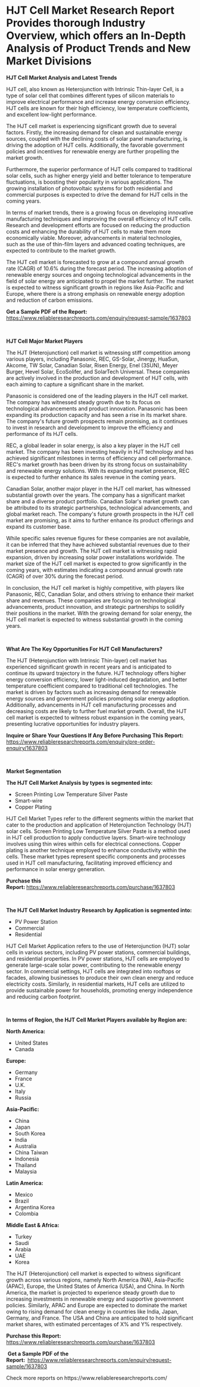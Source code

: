 <p><h1>HJT Cell Market Research Report Provides thorough Industry Overview, which offers an In-Depth Analysis of Product Trends and New Market Divisions</h1></p><p><strong>HJT Cell Market Analysis and Latest Trends</strong></p>
<p><p>HJT cell, also known as Heterojunction with Intrinsic Thin-layer Cell, is a type of solar cell that combines different types of silicon materials to improve electrical performance and increase energy conversion efficiency. HJT cells are known for their high efficiency, low temperature coefficients, and excellent low-light performance.</p><p>The HJT cell market is experiencing significant growth due to several factors. Firstly, the increasing demand for clean and sustainable energy sources, coupled with the declining costs of solar panel manufacturing, is driving the adoption of HJT cells. Additionally, the favorable government policies and incentives for renewable energy are further propelling the market growth.</p><p>Furthermore, the superior performance of HJT cells compared to traditional solar cells, such as higher energy yield and better tolerance to temperature fluctuations, is boosting their popularity in various applications. The growing installation of photovoltaic systems for both residential and commercial purposes is expected to drive the demand for HJT cells in the coming years.</p><p>In terms of market trends, there is a growing focus on developing innovative manufacturing techniques and improving the overall efficiency of HJT cells. Research and development efforts are focused on reducing the production costs and enhancing the durability of HJT cells to make them more economically viable. Moreover, advancements in material technologies, such as the use of thin-film layers and advanced coating techniques, are expected to contribute to the market growth.</p><p>The HJT cell market is forecasted to grow at a compound annual growth rate (CAGR) of 10.6% during the forecast period. The increasing adoption of renewable energy sources and ongoing technological advancements in the field of solar energy are anticipated to propel the market further. The market is expected to witness significant growth in regions like Asia-Pacific and Europe, where there is a strong emphasis on renewable energy adoption and reduction of carbon emissions.</p></p>
<p><strong>Get a Sample PDF of the Report:&nbsp;</strong> <a href="https://www.reliableresearchreports.com/enquiry/request-sample/1637803">https://www.reliableresearchreports.com/enquiry/request-sample/1637803</a></p>
<p>&nbsp;</p>
<p><strong>HJT Cell Major Market Players</strong></p>
<p><p>The HJT (Heterojunction) cell market is witnessing stiff competition among various players, including Panasonic, REC, GS-Solar, Jinergy, HuaSun, Akcome, TW Solar, Canadian Solar, Risen Energy, Enel (3SUN), Meyer Burger, Hevel Solar, EcoSolifer, and SolarTech Universal. These companies are actively involved in the production and development of HJT cells, with each aiming to capture a significant share in the market.</p><p>Panasonic is considered one of the leading players in the HJT cell market. The company has witnessed steady growth due to its focus on technological advancements and product innovation. Panasonic has been expanding its production capacity and has seen a rise in its market share. The company's future growth prospects remain promising, as it continues to invest in research and development to improve the efficiency and performance of its HJT cells.</p><p>REC, a global leader in solar energy, is also a key player in the HJT cell market. The company has been investing heavily in HJT technology and has achieved significant milestones in terms of efficiency and cell performance. REC's market growth has been driven by its strong focus on sustainability and renewable energy solutions. With its expanding market presence, REC is expected to further enhance its sales revenue in the coming years.</p><p>Canadian Solar, another major player in the HJT cell market, has witnessed substantial growth over the years. The company has a significant market share and a diverse product portfolio. Canadian Solar's market growth can be attributed to its strategic partnerships, technological advancements, and global market reach. The company's future growth prospects in the HJT cell market are promising, as it aims to further enhance its product offerings and expand its customer base.</p><p>While specific sales revenue figures for these companies are not available, it can be inferred that they have achieved substantial revenues due to their market presence and growth. The HJT cell market is witnessing rapid expansion, driven by increasing solar power installations worldwide. The market size of the HJT cell market is expected to grow significantly in the coming years, with estimates indicating a compound annual growth rate (CAGR) of over 30% during the forecast period.</p><p>In conclusion, the HJT cell market is highly competitive, with players like Panasonic, REC, Canadian Solar, and others striving to enhance their market share and revenues. These companies are focusing on technological advancements, product innovation, and strategic partnerships to solidify their positions in the market. With the growing demand for solar energy, the HJT cell market is expected to witness substantial growth in the coming years.</p></p>
<p>&nbsp;</p>
<p><strong>What Are The Key Opportunities For HJT Cell Manufacturers?</strong></p>
<p><p>The HJT (Heterojunction with Intrinsic Thin-layer) cell market has experienced significant growth in recent years and is anticipated to continue its upward trajectory in the future. HJT technology offers higher energy conversion efficiency, lower light-induced degradation, and better temperature coefficient compared to traditional cell technologies. The market is driven by factors such as increasing demand for renewable energy sources and government policies promoting solar energy adoption. Additionally, advancements in HJT cell manufacturing processes and decreasing costs are likely to further fuel market growth. Overall, the HJT cell market is expected to witness robust expansion in the coming years, presenting lucrative opportunities for industry players.</p></p>
<p><strong>Inquire or Share Your Questions If Any Before Purchasing This Report:</strong> <a href="https://www.reliableresearchreports.com/enquiry/pre-order-enquiry/1637803">https://www.reliableresearchreports.com/enquiry/pre-order-enquiry/1637803</a></p>
<p>&nbsp;</p>
<p><strong>Market Segmentation</strong></p>
<p><strong>The HJT Cell Market Analysis by types is segmented into:</strong></p>
<p><ul><li>Screen Printing Low Temperature Silver Paste</li><li>Smart-wire</li><li>Copper Plating</li></ul></p>
<p><p>HJT Cell Market Types refer to the different segments within the market that cater to the production and application of Heterojunction Technology (HJT) solar cells. Screen Printing Low Temperature Silver Paste is a method used in HJT cell production to apply conductive layers. Smart-wire technology involves using thin wires within cells for electrical connections. Copper plating is another technique employed to enhance conductivity within the cells. These market types represent specific components and processes used in HJT cell manufacturing, facilitating improved efficiency and performance in solar energy generation.</p></p>
<p><strong>Purchase this Report:&nbsp;</strong><a href="https://www.reliableresearchreports.com/purchase/1637803">https://www.reliableresearchreports.com/purchase/1637803</a></p>
<p>&nbsp;</p>
<p><strong>The HJT Cell Market Industry Research by Application is segmented into:</strong></p>
<p><ul><li>PV Power Station</li><li>Commercial</li><li>Residential</li></ul></p>
<p><p>HJT Cell Market Application refers to the use of Heterojunction (HJT) solar cells in various sectors, including PV power stations, commercial buildings, and residential properties. In PV power stations, HJT cells are employed to generate large-scale solar power, contributing to the renewable energy sector. In commercial settings, HJT cells are integrated into rooftops or facades, allowing businesses to produce their own clean energy and reduce electricity costs. Similarly, in residential markets, HJT cells are utilized to provide sustainable power for households, promoting energy independence and reducing carbon footprint.</p></p>
<p>&nbsp;</p>
<p><strong>In terms of Region, the HJT Cell Market Players available by Region are:</strong></p>
<p>
    <p> <strong> North America: </strong>
        <ul>
            <li>United States</li>
            <li>Canada</li>
        </ul>
        </p> 
    <p> <strong> Europe: </strong>
        <ul>
            <li>Germany</li>
            <li>France</li>
            <li>U.K.</li>
            <li>Italy</li>
            <li>Russia</li>
        </ul>
        </p> 
    <p> <strong> Asia-Pacific: </strong>
        <ul>
            <li>China</li>
            <li>Japan</li>
            <li>South Korea</li>
            <li>India</li>
            <li>Australia</li>
            <li>China Taiwan</li>
            <li>Indonesia</li>
            <li>Thailand</li>
            <li>Malaysia</li>
        </ul>
        </p> 
    <p> <strong> Latin America: </strong>
        <ul>
            <li>Mexico</li>
            <li>Brazil</li>
            <li>Argentina Korea</li>
            <li>Colombia</li>
        </ul>
        </p> 
    <p> <strong> Middle East & Africa: </strong>
        <ul>
            <li>Turkey</li>
            <li>Saudi</li>
            <li>Arabia</li>
            <li>UAE</li>
            <li>Korea</li>
        </ul>
    </p>
    </p>
<p><p>The HJT (Heterojunction) cell market is expected to witness significant growth across various regions, namely North America (NA), Asia-Pacific (APAC), Europe, the United States of America (USA), and China. In North America, the market is projected to experience steady growth due to increasing investments in renewable energy and supportive government policies. Similarly, APAC and Europe are expected to dominate the market owing to rising demand for clean energy in countries like India, Japan, Germany, and France. The USA and China are anticipated to hold significant market shares, with estimated percentages of X% and Y% respectively.</p></p>
<p><strong>Purchase this Report: </strong><a href="https://www.reliableresearchreports.com/purchase/1637803">https://www.reliableresearchreports.com/purchase/1637803</a></p>
<p>&nbsp;<strong>Get a Sample PDF of the Report:&nbsp;&nbsp;</strong><a href="https://www.reliableresearchreports.com/enquiry/request-sample/1637803">https://www.reliableresearchreports.com/enquiry/request-sample/1637803</a></p>
<p><strong></strong></p>
<p>Check more reports on https://www.reliableresearchreports.com/</p>